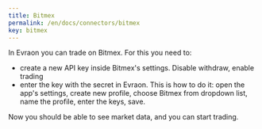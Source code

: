 ```yaml
---
title: Bitmex
permalink: /en/docs/connectors/bitmex
key: bitmex
---
```


In Evraon you can trade on Bitmex. For this you need to:
- create a new API key inside Bitmex's settings. Disable withdraw, enable trading
- enter the key with the secret in Evraon. This is how to do it: open the app's 
settings, create new profile, choose Bitmex from dropdown list, name the profile, 
enter the keys, save.

Now you should be able to see market data, and you can start trading.